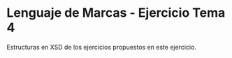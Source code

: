 # Lenguaje de Marcas - Ejercicio Tema 4

Estructuras en XSD de los ejercicios propuestos en este ejercicio.